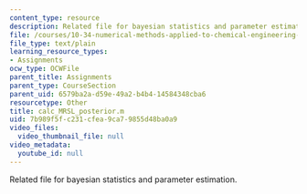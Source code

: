 ```yaml
---
content_type: resource
description: Related file for bayesian statistics and parameter estimation.
file: /courses/10-34-numerical-methods-applied-to-chemical-engineering-fall-2005/7b989f5fc231cfea9ca79855d48ba0a9_calc_MRSL_posterior.m
file_type: text/plain
learning_resource_types:
- Assignments
ocw_type: OCWFile
parent_title: Assignments
parent_type: CourseSection
parent_uid: 6579ba2a-d59e-49a2-b4b4-14584348cba6
resourcetype: Other
title: calc_MRSL_posterior.m
uid: 7b989f5f-c231-cfea-9ca7-9855d48ba0a9
video_files:
  video_thumbnail_file: null
video_metadata:
  youtube_id: null
---
```

Related file for bayesian statistics and parameter estimation.

